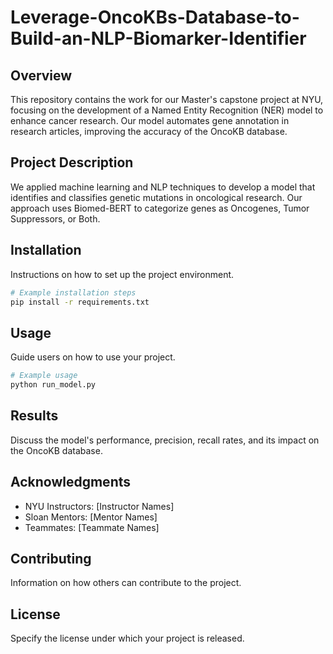 # Leverage-OncoKBs-Database-to-Build-an-NLP-Biomarker-Identifier

## Overview
This repository contains the work for our Master's capstone project at NYU, focusing on the development of a Named Entity Recognition (NER) model to enhance cancer research. Our model automates gene annotation in research articles, improving the accuracy of the OncoKB database.

## Project Description
We applied machine learning and NLP techniques to develop a model that identifies and classifies genetic mutations in oncological research. Our approach uses Biomed-BERT to categorize genes as Oncogenes, Tumor Suppressors, or Both.

## Installation
Instructions on how to set up the project environment.

```bash
# Example installation steps
pip install -r requirements.txt
```

## Usage
Guide users on how to use your project.

```python
# Example usage
python run_model.py
```

## Results
Discuss the model's performance, precision, recall rates, and its impact on the OncoKB database.

## Acknowledgments
- NYU Instructors: [Instructor Names]
- Sloan Mentors: [Mentor Names]
- Teammates: [Teammate Names]

## Contributing
Information on how others can contribute to the project.

## License
Specify the license under which your project is released.
